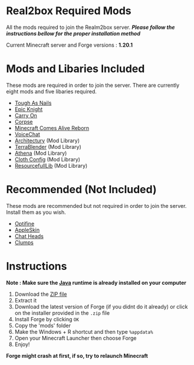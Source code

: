 # Real2box Required Mods 
All the mods required to join the Realm2box server. ***Please follow the instructions bellow for the proper installation method***

Current Minecraft server and Forge versions : **1.20.1**

# Mods and Libaries Included
These mods are required in order to join the server. There are currently eight mods and five libaries required. 
* [Tough As Nails](https://www.curseforge.com/minecraft/mc-mods/tough-as-nails)
* [Epic Knight](https://www.curseforge.com/minecraft/mc-mods/epic-knights-armor-and-weapons)
* [Carry On](https://legacy.curseforge.com/minecraft/mc-mods/carry-on)
* [Corpse](https://legacy.curseforge.com/minecraft/mc-mods/corpse)
* [Minecraft Comes Alive Reborn](https://www.curseforge.com/minecraft/mc-mods/minecraft-comes-alive-reborn)
* [VoiceChat](https://www.curseforge.com/minecraft/mc-mods/simple-voice-chat)
* [Architectury](https://www.curseforge.com/minecraft/mc-mods/architectury-api/files) (Mod Library)
* [TerraBlender](https://www.curseforge.com/minecraft/mc-mods/terrablender) (Mod Library)
* [Athena](https://www.curseforge.com/minecraft/mc-mods/athena/files/4621937) (Mod Library)
* [Cloth Config](https://www.curseforge.com/minecraft/mc-mods/cloth-config) (Mod Library)
* [ResourcefullLib](https://www.curseforge.com/minecraft/mc-mods/resourceful-lib) (Mod Library)

# Recommended (Not Included) 
These mods are recommended but not required in order to join the server. Install them as you wish. 

* [Optifine](https://www.optifine.net/home)
* [AppleSkin](https://www.curseforge.com/minecraft/mc-mods/appleskin)
* [Chat Heads](https://www.curseforge.com/minecraft/mc-mods/chat-heads)
* [Clumps](https://legacy.curseforge.com/minecraft/mc-mods/clumps) 

# Instructions  

**Note : Make sure the [Java](https://www.java.com/download/ie_manual.jsp) runtime is already installed on your computer**

1. Download the [ZIP file](https://github.com/bossmosk/R2B_Mods/archive/refs/heads/main.zip)
2. Extract it
3. Download the latest version of Forge (if you didnt do it already) or click on the installer provided in the ```.zip``` file
4. Install Forge by clicking ```OK```
5. Copy the 'mods' folder 
6. Make the Windows + R shortcut and then type ```%appdata%```
7. Open your Minecraft Launcher then choose Forge
8. Enjoy!

**Forge might crash at first, if so, try to relaunch Minecraft**
